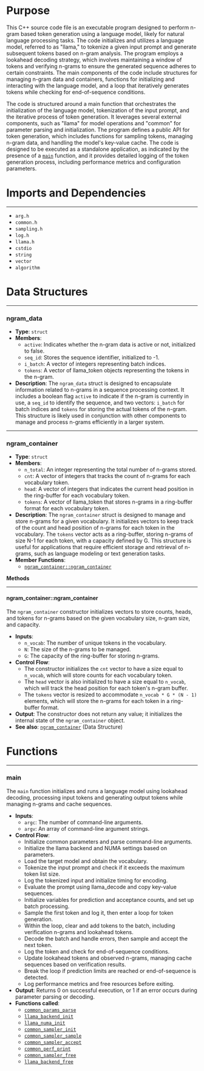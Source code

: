 # Purpose
This C++ source code file is an executable program designed to perform n-gram based token generation using a language model, likely for natural language processing tasks. The code initializes and utilizes a language model, referred to as "llama," to tokenize a given input prompt and generate subsequent tokens based on n-gram analysis. The program employs a lookahead decoding strategy, which involves maintaining a window of tokens and verifying n-grams to ensure the generated sequence adheres to certain constraints. The main components of the code include structures for managing n-gram data and containers, functions for initializing and interacting with the language model, and a loop that iteratively generates tokens while checking for end-of-sequence conditions.

The code is structured around a main function that orchestrates the initialization of the language model, tokenization of the input prompt, and the iterative process of token generation. It leverages several external components, such as "llama" for model operations and "common" for parameter parsing and initialization. The program defines a public API for token generation, which includes functions for sampling tokens, managing n-gram data, and handling the model's key-value cache. The code is designed to be executed as a standalone application, as indicated by the presence of a [`main`](#main) function, and it provides detailed logging of the token generation process, including performance metrics and configuration parameters.
# Imports and Dependencies

---
- `arg.h`
- `common.h`
- `sampling.h`
- `log.h`
- `llama.h`
- `cstdio`
- `string`
- `vector`
- `algorithm`


# Data Structures

---
### ngram\_data<!-- {{#data_structure:ngram_data}} -->
- **Type**: `struct`
- **Members**:
    - `active`: Indicates whether the n-gram data is active or not, initialized to false.
    - `seq_id`: Stores the sequence identifier, initialized to -1.
    - `i_batch`: A vector of integers representing batch indices.
    - `tokens`: A vector of llama_token objects representing the tokens in the n-gram.
- **Description**: The `ngram_data` struct is designed to encapsulate information related to n-grams in a sequence processing context. It includes a boolean flag `active` to indicate if the n-gram is currently in use, a `seq_id` to identify the sequence, and two vectors: `i_batch` for batch indices and `tokens` for storing the actual tokens of the n-gram. This structure is likely used in conjunction with other components to manage and process n-grams efficiently in a larger system.


---
### ngram\_container<!-- {{#data_structure:ngram_container}} -->
- **Type**: `struct`
- **Members**:
    - `n_total`: An integer representing the total number of n-grams stored.
    - `cnt`: A vector of integers that tracks the count of n-grams for each vocabulary token.
    - `head`: A vector of integers that indicates the current head position in the ring-buffer for each vocabulary token.
    - `tokens`: A vector of llama_token that stores n-grams in a ring-buffer format for each vocabulary token.
- **Description**: The `ngram_container` struct is designed to manage and store n-grams for a given vocabulary. It initializes vectors to keep track of the count and head position of n-grams for each token in the vocabulary. The `tokens` vector acts as a ring-buffer, storing n-grams of size N-1 for each token, with a capacity defined by G. This structure is useful for applications that require efficient storage and retrieval of n-grams, such as language modeling or text generation tasks.
- **Member Functions**:
    - [`ngram_container::ngram_container`](#ngram_containerngram_container)

**Methods**

---
#### ngram\_container::ngram\_container<!-- {{#callable:ngram_container::ngram_container}} -->
The `ngram_container` constructor initializes vectors to store counts, heads, and tokens for n-grams based on the given vocabulary size, n-gram size, and capacity.
- **Inputs**:
    - `n_vocab`: The number of unique tokens in the vocabulary.
    - `N`: The size of the n-grams to be managed.
    - `G`: The capacity of the ring-buffer for storing n-grams.
- **Control Flow**:
    - The constructor initializes the `cnt` vector to have a size equal to `n_vocab`, which will store counts for each vocabulary token.
    - The `head` vector is also initialized to have a size equal to `n_vocab`, which will track the head position for each token's n-gram buffer.
    - The `tokens` vector is resized to accommodate `n_vocab * G * (N - 1)` elements, which will store the n-grams for each token in a ring-buffer format.
- **Output**: The constructor does not return any value; it initializes the internal state of the `ngram_container` object.
- **See also**: [`ngram_container`](#ngram_container)  (Data Structure)



# Functions

---
### main<!-- {{#callable:main}} -->
The `main` function initializes and runs a language model using lookahead decoding, processing input tokens and generating output tokens while managing n-grams and cache sequences.
- **Inputs**:
    - `argc`: The number of command-line arguments.
    - `argv`: An array of command-line argument strings.
- **Control Flow**:
    - Initialize common parameters and parse command-line arguments.
    - Initialize the llama backend and NUMA settings based on parameters.
    - Load the target model and obtain the vocabulary.
    - Tokenize the input prompt and check if it exceeds the maximum token list size.
    - Log the tokenized input and initialize timing for encoding.
    - Evaluate the prompt using llama_decode and copy key-value sequences.
    - Initialize variables for prediction and acceptance counts, and set up batch processing.
    - Sample the first token and log it, then enter a loop for token generation.
    - Within the loop, clear and add tokens to the batch, including verification n-grams and lookahead tokens.
    - Decode the batch and handle errors, then sample and accept the next token.
    - Log the token and check for end-of-sequence conditions.
    - Update lookahead tokens and observed n-grams, managing cache sequences based on verification results.
    - Break the loop if prediction limits are reached or end-of-sequence is detected.
    - Log performance metrics and free resources before exiting.
- **Output**: Returns 0 on successful execution, or 1 if an error occurs during parameter parsing or decoding.
- **Functions called**:
    - [`common_params_parse`](../../common/arg.cpp.driver.md#common_params_parse)
    - [`llama_backend_init`](../../src/llama.cpp.driver.md#llama_backend_init)
    - [`llama_numa_init`](../../src/llama.cpp.driver.md#llama_numa_init)
    - [`common_sampler_init`](../../common/sampling.cpp.driver.md#common_sampler_init)
    - [`common_sampler_sample`](../../common/sampling.cpp.driver.md#common_sampler_sample)
    - [`common_sampler_accept`](../../common/sampling.cpp.driver.md#common_sampler_accept)
    - [`common_perf_print`](../../common/sampling.cpp.driver.md#common_perf_print)
    - [`common_sampler_free`](../../common/sampling.cpp.driver.md#common_sampler_free)
    - [`llama_backend_free`](../../src/llama.cpp.driver.md#llama_backend_free)


